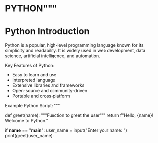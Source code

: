 # PYTHON"""
Python Introduction
===================
Python is a popular, high-level programming language known for its simplicity and readability.
It is widely used in web development, data science, artificial intelligence, and automation.

Key Features of Python:
- Easy to learn and use
- Interpreted language
- Extensive libraries and frameworks
- Open-source and community-driven
- Portable and cross-platform

Example Python Script:
"""

def greet(name):
    """Function to greet the user"""
    return f"Hello, {name}! Welcome to Python."

if __name__ == "__main__":
    user_name = input("Enter your name: ")
    print(greet(user_name))

